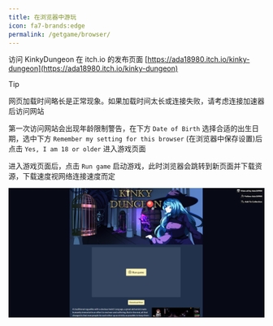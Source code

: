 ```yaml
---
title: 在浏览器中游玩
icon: fa7-brands:edge
permalink: /getgame/browser/
---
```


访问 KinkyDungeon 在 itch.io 的发布页面 [https://ada18980.itch.io/kinky-dungeon](https://ada18980.itch.io/kinky-dungeon)

> [!TIP]
> 网页加载时间略长是正常现象。如果加载时间太长或连接失败，请考虑连接加速器后访问网站

第一次访问网站会出现年龄限制警告，在下方 `Date of Birth` 选择合适的出生日期，选中下方 `Remember my setting for this browser` (在浏览器中保存设置)后点击 `Yes, I am 18 or older` 进入游戏页面

进入游戏页面后，点击 `Run game` 启动游戏，此时浏览器会跳转到新页面并下载资源，下载速度视网络连接速度而定

![游戏页面](../images/getgame_browser_0.png)